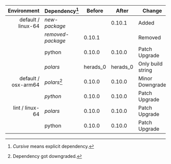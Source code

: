 | Environment | Dependency[^1] | Before | After | Change | Package |
| -: | - | - | - | - | - |
| default / linux-64 | *new-package* |  | 0.10.1 | Added | conda |
|| *removed-package* | 0.10.1 |  | Removed | conda |
|| python | 0.10.0 | 0.10.0 | Patch Upgrade | conda |
|| *polars* | herads_0 | herads_0 | Only build string | conda |
| default / osx-arm64 | *polars*[^2] | 0.10.0 | 0.10.0 | Minor Downgrade | conda |
|| *python* | 0.10.0 | 0.10.0 | Patch Upgrade | conda |
| lint / linux-64 | *polars* | 0.10.0 | 0.10.0 | Patch Upgrade | conda |
|| python | 0.10.0 | 0.10.0 | Patch Upgrade | conda |

[^1]: *Cursive* means explicit dependency.
[^2]: Dependency got downgraded.
